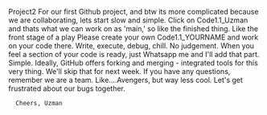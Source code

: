 Project2
For our first Github project, and btw its more complicated because we are collaborating, lets start slow and simple. 
      Click on Code1.1_Uzman and thats what we can work on as 'main,' so like the finished thing. Like the front stage of a play
      Please create your own Code1.1_YOURNAME and work on your code there. Write, execute, debug, chill. No judgement.
      When you feel a section of your code is ready, just Whatsapp me and I'll add that part. Simple.
      Ideally, GitHub offers forking and merging - integrated tools for this very thing. We'll skip that for next week.
      If you have any questions, remember we are a team. Like....Avengers, but way less cool. Let's get frustrated about our bugs together.

      Cheers, Uzman
